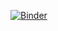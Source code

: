 [![Binder](https://mybinder.org/badge_logo.svg)](https://mybinder.org/v2/gh/Balu-1994/hpc_cloud/HEAD)
